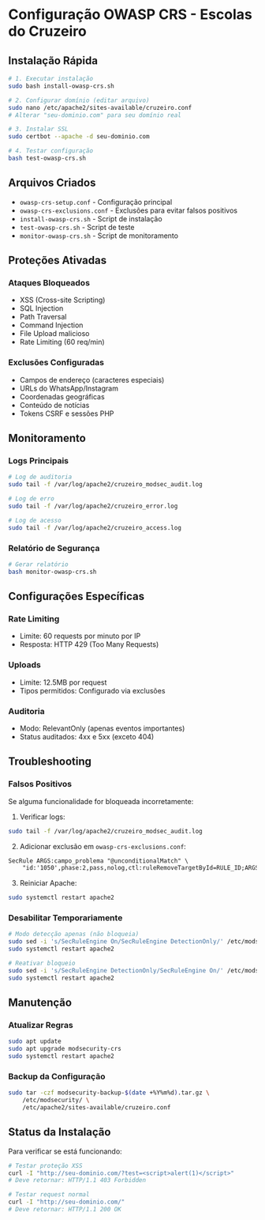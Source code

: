 # Configuração OWASP CRS - Escolas do Cruzeiro

## Instalação Rápida

```bash
# 1. Executar instalação
sudo bash install-owasp-crs.sh

# 2. Configurar domínio (editar arquivo)
sudo nano /etc/apache2/sites-available/cruzeiro.conf
# Alterar "seu-dominio.com" para seu domínio real

# 3. Instalar SSL
sudo certbot --apache -d seu-dominio.com

# 4. Testar configuração
bash test-owasp-crs.sh
```

## Arquivos Criados

- `owasp-crs-setup.conf` - Configuração principal
- `owasp-crs-exclusions.conf` - Exclusões para evitar falsos positivos
- `install-owasp-crs.sh` - Script de instalação
- `test-owasp-crs.sh` - Script de teste
- `monitor-owasp-crs.sh` - Script de monitoramento

## Proteções Ativadas

### Ataques Bloqueados
- XSS (Cross-site Scripting)
- SQL Injection
- Path Traversal
- Command Injection
- File Upload malicioso
- Rate Limiting (60 req/min)

### Exclusões Configuradas
- Campos de endereço (caracteres especiais)
- URLs do WhatsApp/Instagram
- Coordenadas geográficas
- Conteúdo de notícias
- Tokens CSRF e sessões PHP

## Monitoramento

### Logs Principais
```bash
# Log de auditoria
sudo tail -f /var/log/apache2/cruzeiro_modsec_audit.log

# Log de erro
sudo tail -f /var/log/apache2/cruzeiro_error.log

# Log de acesso
sudo tail -f /var/log/apache2/cruzeiro_access.log
```

### Relatório de Segurança
```bash
# Gerar relatório
bash monitor-owasp-crs.sh
```

## Configurações Específicas

### Rate Limiting
- Limite: 60 requests por minuto por IP
- Resposta: HTTP 429 (Too Many Requests)

### Uploads
- Limite: 12.5MB por request
- Tipos permitidos: Configurado via exclusões

### Auditoria
- Modo: RelevantOnly (apenas eventos importantes)
- Status auditados: 4xx e 5xx (exceto 404)

## Troubleshooting

### Falsos Positivos
Se alguma funcionalidade for bloqueada incorretamente:

1. Verificar logs:
```bash
sudo tail -f /var/log/apache2/cruzeiro_modsec_audit.log
```

2. Adicionar exclusão em `owasp-crs-exclusions.conf`:
```apache
SecRule ARGS:campo_problema "@unconditionalMatch" \
    "id:'1050',phase:2,pass,nolog,ctl:ruleRemoveTargetById=RULE_ID;ARGS:campo_problema"
```

3. Reiniciar Apache:
```bash
sudo systemctl restart apache2
```

### Desabilitar Temporariamente
```bash
# Modo detecção apenas (não bloqueia)
sudo sed -i 's/SecRuleEngine On/SecRuleEngine DetectionOnly/' /etc/modsecurity/modsecurity.conf
sudo systemctl restart apache2

# Reativar bloqueio
sudo sed -i 's/SecRuleEngine DetectionOnly/SecRuleEngine On/' /etc/modsecurity/modsecurity.conf
sudo systemctl restart apache2
```

## Manutenção

### Atualizar Regras
```bash
sudo apt update
sudo apt upgrade modsecurity-crs
sudo systemctl restart apache2
```

### Backup da Configuração
```bash
sudo tar -czf modsecurity-backup-$(date +%Y%m%d).tar.gz \
    /etc/modsecurity/ \
    /etc/apache2/sites-available/cruzeiro.conf
```

## Status da Instalação

Para verificar se está funcionando:
```bash
# Testar proteção XSS
curl -I "http://seu-dominio.com/?test=<script>alert(1)</script>"
# Deve retornar: HTTP/1.1 403 Forbidden

# Testar request normal
curl -I "http://seu-dominio.com/"
# Deve retornar: HTTP/1.1 200 OK
```